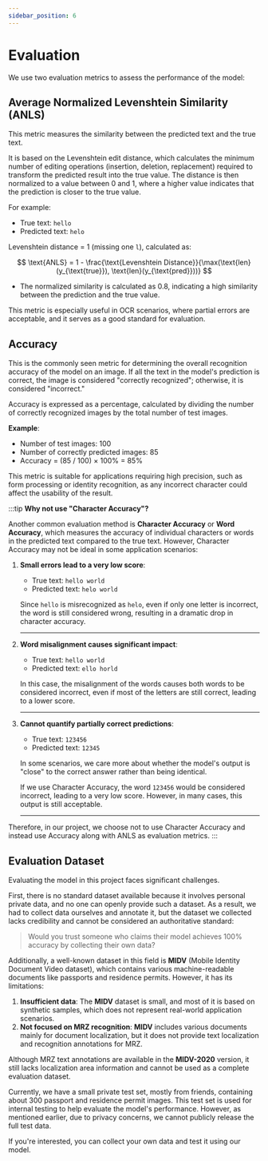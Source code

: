 ```yaml
---
sidebar_position: 6
---
```


# Evaluation

We use two evaluation metrics to assess the performance of the model:

## Average Normalized Levenshtein Similarity (ANLS)

This metric measures the similarity between the predicted text and the true text.

It is based on the Levenshtein edit distance, which calculates the minimum number of editing operations (insertion, deletion, replacement) required to transform the predicted result into the true value. The distance is then normalized to a value between 0 and 1, where a higher value indicates that the prediction is closer to the true value.

For example:

- True text: `hello`
- Predicted text: `helo`

Levenshtein distance = 1 (missing one `l`), calculated as:

$$
\text{ANLS} = 1 - \frac{\text{Levenshtein Distance}}{\max(\text{len}(y_{\text{true}}), \text{len}(y_{\text{pred}}))}
$$

- The normalized similarity is calculated as 0.8, indicating a high similarity between the prediction and the true value.

This metric is especially useful in OCR scenarios, where partial errors are acceptable, and it serves as a good standard for evaluation.

## Accuracy

This is the commonly seen metric for determining the overall recognition accuracy of the model on an image. If all the text in the model's prediction is correct, the image is considered "correctly recognized"; otherwise, it is considered "incorrect."

Accuracy is expressed as a percentage, calculated by dividing the number of correctly recognized images by the total number of test images.

**Example**:

- Number of test images: 100
- Number of correctly predicted images: 85
- Accuracy = (85 / 100) × 100% = 85%

This metric is suitable for applications requiring high precision, such as form processing or identity recognition, as any incorrect character could affect the usability of the result.

:::tip
**Why not use "Character Accuracy"?**

Another common evaluation method is **Character Accuracy** or **Word Accuracy**, which measures the accuracy of individual characters or words in the predicted text compared to the true text. However, Character Accuracy may not be ideal in some application scenarios:

1. **Small errors lead to a very low score**:

   - True text: `hello world`
   - Predicted text: `helo world`

   Since `hello` is misrecognized as `helo`, even if only one letter is incorrect, the word is still considered wrong, resulting in a dramatic drop in character accuracy.

   ***

2. **Word misalignment causes significant impact**:

   - True text: `hello world`
   - Predicted text: `ello horld`

   In this case, the misalignment of the words causes both words to be considered incorrect, even if most of the letters are still correct, leading to a lower score.

   ***

3. **Cannot quantify partially correct predictions**:

   - True text: `123456`
   - Predicted text: `12345`

   In some scenarios, we care more about whether the model's output is "close" to the correct answer rather than being identical.

   If we use Character Accuracy, the word `123456` would be considered incorrect, leading to a very low score. However, in many cases, this output is still acceptable.

   ***

Therefore, in our project, we choose not to use Character Accuracy and instead use Accuracy along with ANLS as evaluation metrics.
:::

## Evaluation Dataset

Evaluating the model in this project faces significant challenges.

First, there is no standard dataset available because it involves personal private data, and no one can openly provide such a dataset. As a result, we had to collect data ourselves and annotate it, but the dataset we collected lacks credibility and cannot be considered an authoritative standard:

> Would you trust someone who claims their model achieves 100% accuracy by collecting their own data?

Additionally, a well-known dataset in this field is **MIDV** (Mobile Identity Document Video dataset), which contains various machine-readable documents like passports and residence permits. However, it has its limitations:

1. **Insufficient data**: The **MIDV** dataset is small, and most of it is based on synthetic samples, which does not represent real-world application scenarios.
2. **Not focused on MRZ recognition**: **MIDV** includes various documents mainly for document localization, but it does not provide text localization and recognition annotations for MRZ.

Although MRZ text annotations are available in the **MIDV-2020** version, it still lacks localization area information and cannot be used as a complete evaluation dataset.

Currently, we have a small private test set, mostly from friends, containing about 300 passport and residence permit images. This test set is used for internal testing to help evaluate the model's performance. However, as mentioned earlier, due to privacy concerns, we cannot publicly release the full test data.

If you're interested, you can collect your own data and test it using our model.
